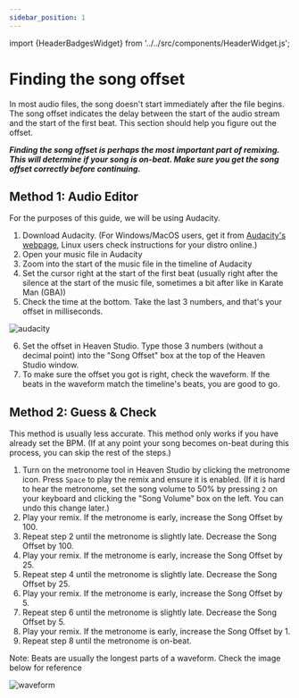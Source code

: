 ```yaml
---
sidebar_position: 1
---
```


import {HeaderBadgesWidget} from '../../src/components/HeaderWidget.js';


# Finding the song offset

In most audio files, the song doesn't start immediately after the file begins. The song offset indicates the delay between the start of the audio stream and the start of the first beat. This section should help you figure out the offset.

**_Finding the song offset is perhaps the most important part of remixing. This will determine if your song is on-beat. Make sure you get the song offset correctly before continuing._**

## Method 1: Audio Editor
For the purposes of this guide, we will be using Audacity.

1. Download Audacity.
(For Windows/MacOS users, get it from [Audacity's webpage](https://www.audacityteam.org/download/), Linux users check instructions for your distro online.)
2. Open your music file in Audacity
3. Zoom into the start of the music file in the timeline of Audacity
4. Set the cursor right at the start of the first beat (usually right after the silence at the start of the music file, sometimes a bit after like in Karate Man (GBA))
5. Check the time at the bottom. Take the last 3 numbers, and that's your offset in milliseconds. 

![audacity](./assets/offset/audacity.png)

6. Set the offset in Heaven Studio. Type those 3 numbers (without a decimal point) into the "Song Offset" box at the top of the Heaven Studio window.
7. To make sure the offset you got is right, check the waveform. If the beats in the waveform match the timeline's beats, you are good to go.

## Method 2: Guess & Check
This method is usually less accurate. This method only works if you have already set the BPM.
(If at any point your song becomes on-beat during this process, you can skip the rest of the steps.)

1. Turn on the metronome tool in Heaven Studio by clicking the metronome icon. Press `Space` to play the remix and ensure it is enabled. (If it is hard to hear the metronome, set the song volume to 50% by pressing `2` on your keyboard and clicking the "Song Volume" box on the left. You can undo this change later.)
2. Play your remix. If the metronome is early, increase the Song Offset by 100.
3. Repeat step 2 until the metronome is slightly late. Decrease the Song Offset by 100.
4. Play your remix. If the metronome is early, increase the Song Offset by 25.
5. Repeat step 4 until the metronome is slightly late. Decrease the Song Offset by 25.
6. Play your remix. If the metronome is early, increase the Song Offset by 5.
7. Repeat step 6 until the metronome is slightly late. Decrease the Song Offset by 5.
8. Play your remix. If the metronome is early, increase the Song Offset by 1.
9. Repeat step 8 until the metronome is on-beat.

Note: Beats are usually the longest parts of a waveform. Check the image below for reference

![waveform](./assets/offset/waveform.png)

<HeaderBadgesWidget commaDelimitedContributors="ThatZeoMan" lastDateString="2/13/23" />
